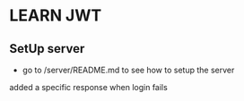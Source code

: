 # LEARN JWT

## SetUp server
- go to /server/README.md to see how to setup the server

added a specific response when login fails

